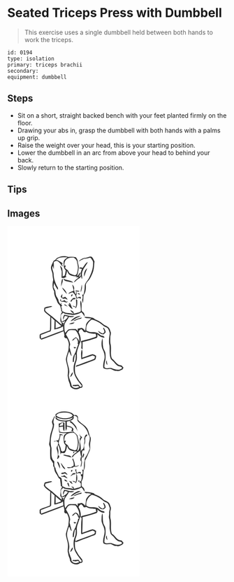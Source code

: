 # Seated Triceps Press with Dumbbell
> This exercise uses a single dumbbell held between both hands to work the triceps.

``` 
id: 0194 
type: isolation 
primary: triceps brachii 
secondary:  
equipment: dumbbell 
``` 

## Steps

 - Sit on a short, straight backed bench with your feet planted firmly on the floor.
 - Drawing your abs in, grasp the dumbbell with both hands with a palms up grip.
 - Raise the weight over your head, this is your starting position.
 - Lower the dumbbell in an arc from above your head to behind your back.
 - Slowly return to the starting position.

## Tips


## Images

<svg width="227pt" height="400" viewBox="0 0 227 300" xmlns="http://www.w3.org/2000/svg">
  <g fill="#FFF">
    <path d="M0 0h227v300H0V0m90.17 52.15c-2.95 1.06-6.22 2.27-7.72 5.27-1.26.68-2.88 1.12-3.48 2.58-1.4 2.98-3.01 5.92-3.86 9.13-.98 4.47 2.37 8.35 2.47 12.74.02 3.42.89 6.74 1.27 10.1-1.79 6.51-1.96 13.74 1.79 19.62-1.03 6.42 3.25 11.8 5.07 17.64.71 2.67 2.92 4.34 4.71 6.25 1.1 2.54 1.45 5.35 2.41 7.96-.14.38-.43 1.14-.57 1.53l1.84 1.32c-.94 2.23-2.59 4.32-2.56 6.84.02 3.99-1.5 8.2.97 11.79 2.33-.87 4.63-1.79 6.86-2.89-1.22 2.41-2.37 4.86-3.65 7.24.32-1.27.67-2.56 1.05-3.8-1.22-.4-2.49-.37-3.73-.08.09.78.25 2.35.33 3.13-5.5-4.87-11.21-9.51-16.68-14.41-3.85-3.1-8.2-5.67-11.48-9.4-.15-1.27-.22-2.54-.22-3.81 4.04-1.47 8.41-1.92 12.35-3.69-1.14-.36-2.29-.95-3.51-.59-3.48.68-7.12 1.1-10.26 2.86-.11 2.33-1.19 5.1.63 7.04 2.88 3.03 6.37 5.43 9.66 8.01-.6 7.88-.11 15.8-.61 23.68-4.62 1.99-9.45 3.4-14.16 5.14-1.19.53-2.61.97-3.35 2.11-.33 2-.38 4.08-.03 6.08.85.95 1.92 1.69 2.92 2.49 12.66-4.85 25.46-9.32 38.02-14.43.94 3.19 1.81 6.51.97 9.84 1.07 1.67 2.67 2.56 4.7 2.39 1.94 3.78 3.89 7.95 3.25 12.31-.4 3.89-.14 7.95-1.81 11.6-1.19 4.03-2.82 8.05-3.15 12.27.57 6.14 3.25 11.92 3.6 18.11.21 3.29-.35 6.56-.52 9.83.45 2.67 1.08 5.3 1.36 8 1.24 3.23 2.73 6.38 3.02 9.88 3.33 5.63 11.87 7.14 16.9 3 1.67-.26 3.87-.25 4.23-2.34.55-4.42-3.92-7.19-6.11-10.48-2.27-3.87-5.04-7.6-6.33-11.94-1.31-6.97-.88-14.35 1.76-20.97 1.83-4.87.56-10.1.96-15.13.87-5.31 3.06-10.27 4.8-15.33 3.44-6.03 1.36-13.38-1.72-19.1.3-1.09.59-2.19.89-3.28 1.2-.76 2.41-1.53 3.62-2.29 1.67 1.43 3.11 3.1 4.16 5.04.74.13 2.22.41 2.96.54.26-.27.8-.82 1.07-1.09 4.81 3.25 10.68 3.72 16.31 3.29.45 1.5.94 2.98 1.31 4.51-2.44 2.1-5.83 2.45-8.76 3.56-5.83 2.05-11.95 3.02-17.84 4.85 1.97 3.88.83 8.17.69 12.28.75.61 1.49 1.22 2.24 1.84-.02-4.18.05-8.36.02-12.54 7.92-1.77 15.66-4.2 23.35-6.77 2.69-.91 2.39-4.29 2.03-6.51 3.42 2.96 7.52 6.23 12.35 5.54-.71-3.72-5.66-2.24-7.78-4.79-3.59-3.93-9.07-4.91-14.17-4.58-3.43.4-6.51-1.21-9.41-2.79-.05-3.05-.06-6.12 1.03-9.01 2.11-3.74 4.47-7.44 8.39-9.5 7.53 1.42 14.19 5.53 20 10.37 2.63 2.43 7.25 2.49 8.63 6.19 1.07 2.73 2.78 5.52 2.11 8.57-.91 6.32-1.95 12.85-.22 19.13.68 7.69-.69 15.71 2.26 23.07 1.83 2.13 4.24 3.7 5.91 5.99 2.13 2.78 4.61 5.73 8.19 6.55 1.77.57 4.03.54 5.11 2.33.28 2.24-2.71 2.38-4.08 3.4-4.71.85-9.52-.79-13.86-2.56-3.99-1.23-9.67 2.29-12.36-1.9-.08-4.16.72-8.28 1.79-12.28.44-3.57.34-7.2.09-10.78-.14-4.07-3.74-6.99-3.95-11.06-1.21-5.09-.14-10.36-1.26-15.44-1.94 6.37-2.52 13.66.53 19.79 2.48 5.18 4.29 11.19 2.6 16.9-1.41 4.77-2.38 9.75-1.57 14.74 3.02 2.04 6.66 1.98 10.12 1.47 4.43-.97 7.51 4.02 11.93 3.03 3.88 1.67 7.48-.67 10.93-2.26.53-1 1.08-2 1.63-2.99a95.91 95.91 0 0 0-3.5-4.02c-7.69.4-10.78-7.76-16.27-11.51-3.42-7.42-.61-15.9-2.16-23.7-1.14-4.56-.66-9.28-.64-13.92.1-2.62 1.65-5.22.65-7.81-1.06-2.97-1.7-6.43-4.41-8.41-2.52-2.38-6.2-2.87-8.71-5.26-4.04-3.84-9.17-6.22-14.22-8.44-1.12-.97-2.19-2.13-3.72-2.41-4.69-1.22-9.57-1.75-14.42-1.44 3.19 3.28 8.18 1.48 12.12 2.84-3.66 2.6-7.39 5.68-9 10.01-.32 3.68-.79 7.35-1.63 10.96-1.48-2.21-3.42-4.02-5.85-5.13-2.3.59-4.64 1.01-6.99 1.39.09 1.35.18 2.71.25 4.06-1.11-1.12-2.21-2.25-3.29-3.39-4.13.11-8.38-.6-12.4.59-2.4 1.44-3.86 3.94-5.66 6.01-1.91-3.88-1.69-8.31-1.78-12.51.49-5.93 5.8-9.7 7.86-14.96 3.17.98 6.43.57 9.39-.9-3.6-.77-7.37-.2-10.89-1.4-2.13-.5-4.25-1.53-6.49-1.22-1.65 2.6-2.48 5.68-1.75 8.73.87-2.3 1.47-4.72 2.67-6.89 1.92-.26 3.67.81 5.45 1.35-1.67 3.5-4.74 6.04-8.35 7.35-.76.52-1.53 1.05-2.29 1.59-.73-4.22-2.54-8.51-1.03-12.77 1.36-.73 2.5-1.74 3.13-3.18 3.82 3.13 8.87 2.39 13.39 3.46 6.39 1.68 12.81-1.1 18.45-3.9 1.98 2.18 3.52 4.69 5.24 7.08.23-3.38-.8-6.61-3.98-8.19-.27-.51-.8-1.51-1.06-2.02-.92-5.77 1.22-12.06-1.6-17.41-2.12 6.18 1.17 12.79.05 19.02-3.34 2.4-7.6 2.51-11.37 3.85a38.87 38.87 0 0 1-1.27-3.14c-1.73-1.16-3.41-2.58-5.58-2.75 1.31 1.7 2.79 3.25 4.32 4.77l.5-1.11c.24.62.71 1.85.95 2.47-3.5-.82-7.04-1.56-10.66-1.58-3.24.12-5.92-1.93-8.72-3.22-.35-2.63-1.03-5.18-1.74-7.72.45-.33 1.34-.97 1.79-1.3-.43-.47-1.31-1.42-1.74-1.89.14-.92.42-2.75.57-3.67-.46.7-1.38 2.12-1.84 2.82-1.73-1.72-3.07-3.83-3.36-6.31-.5-3.87-4.01-6.44-4.72-10.24-.36-2.04-.54-4.11-.83-6.16-1.19-2.15-2.18-4.4-3.2-6.63.44-2.33.74-4.69.96-7.05 1.78 4.21 3.95 8.32 6.87 11.87 0-.83-.02-2.47-.02-3.3-.82-1.36-1.56-2.76-2.29-4.17-2.76-6.1-5.14-12.57-5.15-19.36 0-4.85-4.35-9.57-1.35-14.21.45 1.96.87 3.92 1.4 5.86.41-3.83.21-7.68.16-11.52.05-2.28 3.07-2.12 4.52-3.09 5.36 1.1 7.02 6.87 11.02 9.79-.47-1.6-1.11-3.13-1.76-4.65l2.11-.44c-3.87-2.32-7.41-5.38-11.91-6.41 5.15-5.22 13.04-4.52 19.74-4.25-2.7 2.27-6.69 4.06-6.85 8.11-.05 4.89-.32 10.58 3.69 14.13-.43 3.02-.85 6.06-1.79 8.98-1.19.54-2.38 1.09-3.56 1.64.14-4.96.2-9.93-1.08-14.76-1.08-1.43-2.23-2.8-3.47-4.1.77 3.44 2.04 6.73 2.96 10.13.01 3.67-.16 7.34-.31 11.01 1.43.07 2.87.16 4.31.28 1.44-.73 2.91-1.38 4.4-2.01-.39-.23-1.15-.69-1.54-.92 1.01-3.08 1.81-6.23 2.31-9.44.97 2.08 1.75 4.34 3.37 6.02 4.11 3.28 9.52 3.57 14.55 3.26-1.21.42-2.41.86-3.61 1.3 1.9.41 3.81.64 5.75.69-3.01 2.44-6.5 4.64-8.19 8.3 2.5-.58 3.57-3.1 5.63-4.36 2.03-1.74 5.29-2.4 5.94-5.36.21-.02.63-.05.84-.06.03 1.57.81 2.95 1.47 4.33.86-3.42-.86-6.86-.05-10.3 1.31-7.25 7.13-12.34 9.95-18.94-4.14 2.07-6.03 6.63-8.85 10.06-2.09-.44-4.7-1.73-6.01.76 1.56.33 3.14.64 4.7.95-.95 3.74-2.96 7.52-1.88 11.46-1.16.87-2.39 1.65-3.36 2.74 1.15-2.59 2.23-5.22 2.98-7.95-2.62 1.23-3.46 4.2-5.1 6.35-.78-1.76.22-3.47.5-5.19.69-3.34 1.34-6.7 1.62-10.1-.09-3.43-1.68-6.6-1.86-10.03.06-2.75-1.66-4.94-3.1-7.1-4.27-.95-8.69-.67-13.03-.49-4.68-1.76-9.91-1.69-14.67-.25m44.84 1.63c-4.92.24-9.51 2.82-12.83 6.37 1.84-.81 3.58-1.79 5.31-2.8 1.47-.67 2.93-1.37 4.39-2.07 3.45.22 6.8-.55 10.08-1.56 1.58-.17 2.01 1.66 2.85 2.6 1.35 1.97 3.01 4.05 2.45 6.61.37 8.75-2.83 17.12-6.61 24.85-2.14 4.6-6.35 8.1-7.62 13.11-.13 5.37-.66 10.79-2.11 15.99l-2.46.12c1.24 2.79 1.25 5.79.13 8.63.24 1.98.44 3.96.78 5.93 1.78-4.35.92-9.25 1.68-13.82 3.66-4.72 4.2-11.05 3.84-16.81-.22-3.4 2.54-5.94 4.66-8.24 3.35-4 5.34-8.92 7.27-13.71 2.4-6.06 2.04-12.63 2.96-18.96-1.53-2.7-2.35-6.13-5.03-7.98-3.38-.99-6.47 1.32-9.74 1.74m-3.09 32.38c1.52-4.88 3.38-9.62 5.34-14.33-4.74 2.98-5.98 9.11-5.34 14.33m-39.84 17.31c.93-2.21 1.63-4.51 2.33-6.8 1.06-2.36.83-5 .61-7.5-3.08 4.03-1.74 9.61-2.94 14.3m4.29-13.8c.55 2.71 3.2 4.12 5.69 4.49 3.82.72 7.58 1.78 11.46 2.15-4.67-4.48-11.75-3.55-17.15-6.64m15.16 10.05c.78 3.33 1.88 6.59 2.17 10.02 2.54-3.2.82-7.79-2.17-10.02m16.35-.17c-.64 4.46-1.68 8.87-2.01 13.37 2.36-3.85 2.79-8.95 2.01-13.37m-33.89 5.02c1.86 4.31 5.1 7.95 8.36 11.25-1.15-4.59-4.55-8.62-8.36-11.25m20.71 4.25c-1.99 3.72-7.93 2.62-9.73 6.89 2.42-.89 4.64-2.35 7.23-2.78 3.28 2.73 6.39 6.56 6.13 11.09 1.65-.58 3.3-1.13 4.97-1.67.95.65 1.9 1.3 2.85 1.97-.02-.88-.08-2.62-.11-3.49-1.2 0-2.4.01-3.6.07-.63.48-1.9 1.45-2.54 1.93-.57-1.36-1.06-2.74-1.61-4.11 1.13-2.47.82-5.2.19-7.75 1.95 1.01 3.96 1.43 5.66-.11-2.34-.68-4.74-.99-7.15-1.21 1.7 2.03 1.05 4.73.33 7a22.103 22.103 0 0 1-2.62-7.83m6.52 5.51c-.08.33-.22.98-.29 1.31 1.22.45 2.43.91 3.66 1.36-.15-.49-.44-1.48-.59-1.98-.93-.23-1.86-.46-2.78-.69m-29.39 6.65c1.87 2.1 4.38 4.16 7.26 2.45 1.4.91 2.83 1.8 4.56 1.95-1.03-1.96-2.79-3.32-4.28-4.89-1.6.82-3.29 1.48-5.05 1.85-.42-2.17-.03-4.33.45-6.44-1.22 1.51-2.98 2.96-2.94 5.08m19.66-4.72c-1.29.41-2.85 3.1-1.29 3.88 1.08-.49 2.8-3.25 1.29-3.88m1.47 6.65c-1.77 1.41-3 3.38-4.59 4.97.41.49.82.99 1.23 1.49 1-1.35 1.96-2.72 2.88-4.13 1.76-.39 4.47.15 4.84-2.26-1.44-.18-2.94-.45-4.36-.07m-22.51 3.97c1.85 2.09 4.54 2.59 7.2 2.29 1.92.99 5.18 2.16 6.03-.81-.65.16-1.96.5-2.61.66-1.05-.91-2.1-1.84-3.14-2.76-.66.42-1.97 1.27-2.63 1.69-.79-.05-2.38-.14-3.17-.19-.1-1.01-.29-3.03-.39-4.04-.43 1.05-.86 2.1-1.29 3.16m27.5-2.1c.06 4.4.88 8.88-.36 13.19-1.89-.78-3.78-1.58-5.76-2.13 1.24 1.6 2.94 2.51 4.99 2.42.12.59.36 1.75.48 2.33 3.26-4.14 2.97-9.66 2.71-14.62-.51-.3-1.55-.89-2.06-1.19m-12.28 6.28c.36.83 1.08 2.48 1.44 3.3l-2.95-.88c2.02 3.26 4.27 6.94 8.27 7.94-.63-.94-1.26-1.87-1.91-2.78-.42-2.35-1.59-4.45-2.63-6.58-.56-.25-1.67-.75-2.22-1m-7.86 3.71c1.91.9 3.84 1.77 5.84 2.47-1.48-1.58-3.33-2.71-5.06-3.97-.2.38-.59 1.12-.78 1.5m10.76 27.59c3.07-.25 5.28-2.51 7.82-3.98 3.05-2.02 6.6-3.06 9.83-4.77-6.91-.66-13.2 3.9-17.65 8.75m4.53-.08c2.92-.5 5.56-1.89 8.31-2.91 2.32-.91 5.52-.35 6.55-3.16-5.26 1.12-10.6 2.62-14.86 6.07m-7.42 5.18c3.54-.01 7.59.03 9.95-3.09-3.52.24-6.87 1.41-9.95 3.09m58.83 6.89c.97 2.12 2.21 4.25 2.34 6.64-.76 1.03-1.66 1.91-2.7 2.64-3.19-.65-5.55-3.14-8.26-4.77 1.52 3.91 5.54 6.29 9.69 5.93 1.13-1.08 2.26-2.17 3.38-3.26-.24-2.95-1.68-5.53-3.28-7.93-.29.19-.88.56-1.17.75m-37.32 53.26c5.97-2.05 11.93-4.12 17.94-6.03 2.06-.94 3.94.71 5.58 1.72-.29.87-.87 2.63-1.16 3.51-5 2.03-10.04 3.97-15.16 5.71-5.24 1.78-10.22 4.31-15.59 5.7-.37.64-1.1 1.93-1.47 2.57 10.75-3.36 21.17-7.78 31.79-11.55 3.46-.76 2.88-4.82 3.51-7.46-2.13-.96-4.15-2.83-6.57-2.73-5.89 1.71-11.56 4.09-17.39 6-.51-4.71 1.66-9.9-.7-14.18-1.98 5.3-1.32 11.23-.78 16.74m44.78 9.9c-.51-2.75-.95-5.51-1.36-8.27-1.59 2.75-1.3 6.29 1.36 8.27z"/>
    <path d="M101.48 56.58c3.56-3.13 8.5-3.12 12.95-3.02 2.23 1.76 4.71 3.7 5.2 6.7.73 4.54 2.3 9.13 1.3 13.77-.73 3.64-.51 8.44-4.71 9.87-2.95-1.02-5.98-1.86-8.76-3.29-1.78-1.35-2.32-3.64-3.55-5.4-1.59-1.33-3.32-2.48-4.84-3.89.38-1.43 1.45-2.81 1.15-4.36-.59.14-1.75.42-2.33.56-.04-3.86.32-8.33 3.59-10.94zM108.19 136.29c.58.54.58.54 0 0zM75.37 155.78c1.97 1.77 4.04 3.45 5.82 5.42-.09 5.13-.68 10.26-.45 15.41 5.15-1.1 10.61-2.26 14.93-5.43.17 2.32.31 4.63.54 6.94-12.89 4.36-25.42 9.71-38.32 14.02-.26-2.01-.38-4.04-.48-6.06 5.6-2.18 11.11-4.63 16.89-6.34.52-1.53 1.07-3.09.99-4.74.09-6.4.04-12.81.08-19.22z"/>
    <path d="M83.02 162.26c3.12 3.04 6.49 5.81 9.83 8.6-3.21 1.44-6.55 2.57-9.88 3.72-.03-4.11.05-8.22.05-12.32zM100.67 185.07c1.94-2.81 3.44-7.11 7.43-7.31 2.98-.46 6.02-.05 8.98.43 4.8 5.23 7.48 12.39 6.48 19.53-.6-3.4-2.93-5.77-5.62-7.69-2.8 1.32-5.2 3.36-7.12 5.78 2.26-.04 3.9-1.47 4.93-3.36.91-.39 1.83-.77 2.76-1.14 1.81 2.73 3.81 5.98 2.24 9.33.27.34.8 1.03 1.07 1.38-1.11 3.52-2.77 6.85-3.7 10.43-1.11 4.5-4.33 8.16-5.26 12.73-.42 2.45-.34 4.95-.38 7.42.42-.12 1.27-.37 1.69-.5.49-4.23.77-8.52 2.18-12.57l1.12.03c.04 4 .41 8.15-1.21 11.92-4.14 9.46-3.07 21.02 2.77 29.53 2.44 4.62 6.2 8.3 9.24 12.52-1 .54-1.93 1.26-3.06 1.5-1.12-1.25-2-2.71-3.23-3.86-3.12.39-6.25.71-9.39.45-.06.53-.19 1.6-.25 2.13.73-.15 1.46-.3 2.2-.44 2.98 1.79 6.92-1.97 8.94 1.78-4.22 3.31-13.02 2.13-13.44-4.11-.95-5.13-3.81-9.73-4.54-14.9.23-2.37.96-4.68.9-7.07.04-7.23-3.73-13.82-3.91-21.02.15-4.78 1.8-9.34 3.59-13.72 1.69 2.53 2.11 5.88 4.49 7.92-1.04-5.11-2.6-10.11-3.68-15.21.36-1.64.71-3.27 1.07-4.9-.97-6.22-4-11.75-7.29-17.01m13.25 21.5c.46 1.06.66 2.49 2.12 2.58.88-.53 1.69-1.14 2.45-1.82-1.51-.33-3.04-.57-4.57-.76m-5.93 51.73c2.87-1.88 4.57-5.17 4.77-8.56-2.73 2.02-4.02 5.36-4.77 8.56z"/>
  </g>
  <g fill="#333">
    <path d="M90.17 52.15c4.76-1.44 9.99-1.51 14.67.25 4.34-.18 8.76-.46 13.03.49 1.44 2.16 3.16 4.35 3.1 7.1.18 3.43 1.77 6.6 1.86 10.03-.28 3.4-.93 6.76-1.62 10.1-.28 1.72-1.28 3.43-.5 5.19 1.64-2.15 2.48-5.12 5.1-6.35-.75 2.73-1.83 5.36-2.98 7.95.97-1.09 2.2-1.87 3.36-2.74-1.08-3.94.93-7.72 1.88-11.46-1.56-.31-3.14-.62-4.7-.95 1.31-2.49 3.92-1.2 6.01-.76 2.82-3.43 4.71-7.99 8.85-10.06-2.82 6.6-8.64 11.69-9.95 18.94-.81 3.44.91 6.88.05 10.3-.66-1.38-1.44-2.76-1.47-4.33-.21.01-.63.04-.84.06-.65 2.96-3.91 3.62-5.94 5.36-2.06 1.26-3.13 3.78-5.63 4.36 1.69-3.66 5.18-5.86 8.19-8.3-1.94-.05-3.85-.28-5.75-.69 1.2-.44 2.4-.88 3.61-1.3-5.03.31-10.44.02-14.55-3.26-1.62-1.68-2.4-3.94-3.37-6.02-.5 3.21-1.3 6.36-2.31 9.44.39.23 1.15.69 1.54.92-1.49.63-2.96 1.28-4.4 2.01-1.44-.12-2.88-.21-4.31-.28.15-3.67.32-7.34.31-11.01-.92-3.4-2.19-6.69-2.96-10.13 1.24 1.3 2.39 2.67 3.47 4.1 1.28 4.83 1.22 9.8 1.08 14.76 1.18-.55 2.37-1.1 3.56-1.64.94-2.92 1.36-5.96 1.79-8.98-4.01-3.55-3.74-9.24-3.69-14.13.16-4.05 4.15-5.84 6.85-8.11-6.7-.27-14.59-.97-19.74 4.25 4.5 1.03 8.04 4.09 11.91 6.41l-2.11.44c.65 1.52 1.29 3.05 1.76 4.65-4-2.92-5.66-8.69-11.02-9.79-1.45.97-4.47.81-4.52 3.09.05 3.84.25 7.69-.16 11.52-.53-1.94-.95-3.9-1.4-5.86-3 4.64 1.35 9.36 1.35 14.21.01 6.79 2.39 13.26 5.15 19.36.73 1.41 1.47 2.81 2.29 4.17 0 .83.02 2.47.02 3.3-2.92-3.55-5.09-7.66-6.87-11.87-.22 2.36-.52 4.72-.96 7.05 1.02 2.23 2.01 4.48 3.2 6.63.29 2.05.47 4.12.83 6.16.71 3.8 4.22 6.37 4.72 10.24.29 2.48 1.63 4.59 3.36 6.31.46-.7 1.38-2.12 1.84-2.82-.15.92-.43 2.75-.57 3.67.43.47 1.31 1.42 1.74 1.89-.45.33-1.34.97-1.79 1.3.71 2.54 1.39 5.09 1.74 7.72 2.8 1.29 5.48 3.34 8.72 3.22 3.62.02 7.16.76 10.66 1.58-.24-.62-.71-1.85-.95-2.47l-.5 1.11c-1.53-1.52-3.01-3.07-4.32-4.77 2.17.17 3.85 1.59 5.58 2.75.38 1.06.8 2.12 1.27 3.14 3.77-1.34 8.03-1.45 11.37-3.85 1.12-6.23-2.17-12.84-.05-19.02 2.82 5.35.68 11.64 1.6 17.41.26.51.79 1.51 1.06 2.02 3.18 1.58 4.21 4.81 3.98 8.19-1.72-2.39-3.26-4.9-5.24-7.08-5.64 2.8-12.06 5.58-18.45 3.9-4.52-1.07-9.57-.33-13.39-3.46-.63 1.44-1.77 2.45-3.13 3.18-1.51 4.26.3 8.55 1.03 12.77.76-.54 1.53-1.07 2.29-1.59 3.61-1.31 6.68-3.85 8.35-7.35-1.78-.54-3.53-1.61-5.45-1.35-1.2 2.17-1.8 4.59-2.67 6.89-.73-3.05.1-6.13 1.75-8.73 2.24-.31 4.36.72 6.49 1.22 3.52 1.2 7.29.63 10.89 1.4-2.96 1.47-6.22 1.88-9.39.9-2.06 5.26-7.37 9.03-7.86 14.96.09 4.2-.13 8.63 1.78 12.51 1.8-2.07 3.26-4.57 5.66-6.01 4.02-1.19 8.27-.48 12.4-.59 1.08 1.14 2.18 2.27 3.29 3.39-.07-1.35-.16-2.71-.25-4.06 2.35-.38 4.69-.8 6.99-1.39 2.43 1.11 4.37 2.92 5.85 5.13.84-3.61 1.31-7.28 1.63-10.96 1.61-4.33 5.34-7.41 9-10.01-3.94-1.36-8.93.44-12.12-2.84 4.85-.31 9.73.22 14.42 1.44 1.53.28 2.6 1.44 3.72 2.41 5.05 2.22 10.18 4.6 14.22 8.44 2.51 2.39 6.19 2.88 8.71 5.26 2.71 1.98 3.35 5.44 4.41 8.41 1 2.59-.55 5.19-.65 7.81-.02 4.64-.5 9.36.64 13.92 1.55 7.8-1.26 16.28 2.16 23.7 5.49 3.75 8.58 11.91 16.27 11.51a95.91 95.91 0 0 1 3.5 4.02c-.55.99-1.1 1.99-1.63 2.99-3.45 1.59-7.05 3.93-10.93 2.26-4.42.99-7.5-4-11.93-3.03-3.46.51-7.1.57-10.12-1.47-.81-4.99.16-9.97 1.57-14.74 1.69-5.71-.12-11.72-2.6-16.9-3.05-6.13-2.47-13.42-.53-19.79 1.12 5.08.05 10.35 1.26 15.44.21 4.07 3.81 6.99 3.95 11.06.25 3.58.35 7.21-.09 10.78-1.07 4-1.87 8.12-1.79 12.28 2.69 4.19 8.37.67 12.36 1.9 4.34 1.77 9.15 3.41 13.86 2.56 1.37-1.02 4.36-1.16 4.08-3.4-1.08-1.79-3.34-1.76-5.11-2.33-3.58-.82-6.06-3.77-8.19-6.55-1.67-2.29-4.08-3.86-5.91-5.99-2.95-7.36-1.58-15.38-2.26-23.07-1.73-6.28-.69-12.81.22-19.13.67-3.05-1.04-5.84-2.11-8.57-1.38-3.7-6-3.76-8.63-6.19-5.81-4.84-12.47-8.95-20-10.37-3.92 2.06-6.28 5.76-8.39 9.5-1.09 2.89-1.08 5.96-1.03 9.01 2.9 1.58 5.98 3.19 9.41 2.79 5.1-.33 10.58.65 14.17 4.58 2.12 2.55 7.07 1.07 7.78 4.79-4.83.69-8.93-2.58-12.35-5.54.36 2.22.66 5.6-2.03 6.51-7.69 2.57-15.43 5-23.35 6.77.03 4.18-.04 8.36-.02 12.54-.75-.62-1.49-1.23-2.24-1.84.14-4.11 1.28-8.4-.69-12.28 5.89-1.83 12.01-2.8 17.84-4.85 2.93-1.11 6.32-1.46 8.76-3.56-.37-1.53-.86-3.01-1.31-4.51-5.63.43-11.5-.04-16.31-3.29-.27.27-.81.82-1.07 1.09-.74-.13-2.22-.41-2.96-.54-1.05-1.94-2.49-3.61-4.16-5.04-1.21.76-2.42 1.53-3.62 2.29-.3 1.09-.59 2.19-.89 3.28 3.08 5.72 5.16 13.07 1.72 19.1-1.74 5.06-3.93 10.02-4.8 15.33-.4 5.03.87 10.26-.96 15.13-2.64 6.62-3.07 14-1.76 20.97 1.29 4.34 4.06 8.07 6.33 11.94 2.19 3.29 6.66 6.06 6.11 10.48-.36 2.09-2.56 2.08-4.23 2.34-5.03 4.14-13.57 2.63-16.9-3-.29-3.5-1.78-6.65-3.02-9.88-.28-2.7-.91-5.33-1.36-8 .17-3.27.73-6.54.52-9.83-.35-6.19-3.03-11.97-3.6-18.11.33-4.22 1.96-8.24 3.15-12.27 1.67-3.65 1.41-7.71 1.81-11.6.64-4.36-1.31-8.53-3.25-12.31-2.03.17-3.63-.72-4.7-2.39.84-3.33-.03-6.65-.97-9.84-12.56 5.11-25.36 9.58-38.02 14.43-1-.8-2.07-1.54-2.92-2.49-.35-2-.3-4.08.03-6.08.74-1.14 2.16-1.58 3.35-2.11 4.71-1.74 9.54-3.15 14.16-5.14.5-7.88.01-15.8.61-23.68-3.29-2.58-6.78-4.98-9.66-8.01-1.82-1.94-.74-4.71-.63-7.04 3.14-1.76 6.78-2.18 10.26-2.86 1.22-.36 2.37.23 3.51.59-3.94 1.77-8.31 2.22-12.35 3.69 0 1.27.07 2.54.22 3.81 3.28 3.73 7.63 6.3 11.48 9.4 5.47 4.9 11.18 9.54 16.68 14.41-.08-.78-.24-2.35-.33-3.13 1.24-.29 2.51-.32 3.73.08a78.72 78.72 0 0 0-1.05 3.8c1.28-2.38 2.43-4.83 3.65-7.24-2.23 1.1-4.53 2.02-6.86 2.89-2.47-3.59-.95-7.8-.97-11.79-.03-2.52 1.62-4.61 2.56-6.84l-1.84-1.32c.14-.39.43-1.15.57-1.53-.96-2.61-1.31-5.42-2.41-7.96-1.79-1.91-4-3.58-4.71-6.25-1.82-5.84-6.1-11.22-5.07-17.64-3.75-5.88-3.58-13.11-1.79-19.62-.38-3.36-1.25-6.68-1.27-10.1-.1-4.39-3.45-8.27-2.47-12.74.85-3.21 2.46-6.15 3.86-9.13.6-1.46 2.22-1.9 3.48-2.58 1.5-3 4.77-4.21 7.72-5.27m11.31 4.43c-3.27 2.61-3.63 7.08-3.59 10.94.58-.14 1.74-.42 2.33-.56.3 1.55-.77 2.93-1.15 4.36 1.52 1.41 3.25 2.56 4.84 3.89 1.23 1.76 1.77 4.05 3.55 5.4 2.78 1.43 5.81 2.27 8.76 3.29 4.2-1.43 3.98-6.23 4.71-9.87 1-4.64-.57-9.23-1.3-13.77-.49-3-2.97-4.94-5.2-6.7-4.45-.1-9.39-.11-12.95 3.02m-26.11 99.2c-.04 6.41.01 12.82-.08 19.22.08 1.65-.47 3.21-.99 4.74-5.78 1.71-11.29 4.16-16.89 6.34.1 2.02.22 4.05.48 6.06 12.9-4.31 25.43-9.66 38.32-14.02-.23-2.31-.37-4.62-.54-6.94-4.32 3.17-9.78 4.33-14.93 5.43-.23-5.15.36-10.28.45-15.41-1.78-1.97-3.85-3.65-5.82-5.42m7.65 6.48c0 4.1-.08 8.21-.05 12.32 3.33-1.15 6.67-2.28 9.88-3.72-3.34-2.79-6.71-5.56-9.83-8.6m17.65 22.81c3.29 5.26 6.32 10.79 7.29 17.01-.36 1.63-.71 3.26-1.07 4.9 1.08 5.1 2.64 10.1 3.68 15.21-2.38-2.04-2.8-5.39-4.49-7.92-1.79 4.38-3.44 8.94-3.59 13.72.18 7.2 3.95 13.79 3.91 21.02.06 2.39-.67 4.7-.9 7.07.73 5.17 3.59 9.77 4.54 14.9.42 6.24 9.22 7.42 13.44 4.11-2.02-3.75-5.96.01-8.94-1.78-.74.14-1.47.29-2.2.44.06-.53.19-1.6.25-2.13 3.14.26 6.27-.06 9.39-.45 1.23 1.15 2.11 2.61 3.23 3.86 1.13-.24 2.06-.96 3.06-1.5-3.04-4.22-6.8-7.9-9.24-12.52-5.84-8.51-6.91-20.07-2.77-29.53 1.62-3.77 1.25-7.92 1.21-11.92l-1.12-.03c-1.41 4.05-1.69 8.34-2.18 12.57-.42.13-1.27.38-1.69.5.04-2.47-.04-4.97.38-7.42.93-4.57 4.15-8.23 5.26-12.73.93-3.58 2.59-6.91 3.7-10.43-.27-.35-.8-1.04-1.07-1.38 1.57-3.35-.43-6.6-2.24-9.33-.93.37-1.85.75-2.76 1.14-1.03 1.89-2.67 3.32-4.93 3.36 1.92-2.42 4.32-4.46 7.12-5.78 2.69 1.92 5.02 4.29 5.62 7.69 1-7.14-1.68-14.3-6.48-19.53-2.96-.48-6-.89-8.98-.43-3.99.2-5.49 4.5-7.43 7.31z"/>
    <path d="M135.01 53.78c3.27-.42 6.36-2.73 9.74-1.74 2.68 1.85 3.5 5.28 5.03 7.98-.92 6.33-.56 12.9-2.96 18.96-1.93 4.79-3.92 9.71-7.27 13.71-2.12 2.3-4.88 4.84-4.66 8.24.36 5.76-.18 12.09-3.84 16.81-.76 4.57.1 9.47-1.68 13.82-.34-1.97-.54-3.95-.78-5.93 1.12-2.84 1.11-5.84-.13-8.63l2.46-.12c1.45-5.2 1.98-10.62 2.11-15.99 1.27-5.01 5.48-8.51 7.62-13.11 3.78-7.73 6.98-16.1 6.61-24.85.56-2.56-1.1-4.64-2.45-6.61-.84-.94-1.27-2.77-2.85-2.6-3.28 1.01-6.63 1.78-10.08 1.56-1.46.7-2.92 1.4-4.39 2.07-1.73 1.01-3.47 1.99-5.31 2.8 3.32-3.55 7.91-6.13 12.83-6.37z"/>
    <path d="M131.92 86.16c-.64-5.22.6-11.35 5.34-14.33-1.96 4.71-3.82 9.45-5.34 14.33zM92.08 103.47c1.2-4.69-.14-10.27 2.94-14.3.22 2.5.45 5.14-.61 7.5-.7 2.29-1.4 4.59-2.33 6.8zM96.37 89.67c5.4 3.09 12.48 2.16 17.15 6.64-3.88-.37-7.64-1.43-11.46-2.15-2.49-.37-5.14-1.78-5.69-4.49zM111.53 99.72c2.99 2.23 4.71 6.82 2.17 10.02-.29-3.43-1.39-6.69-2.17-10.02zM127.88 99.55c.78 4.42.35 9.52-2.01 13.37.33-4.5 1.37-8.91 2.01-13.37zM93.99 104.57c3.81 2.63 7.21 6.66 8.36 11.25-3.26-3.3-6.5-6.94-8.36-11.25z"/>
    <path d="M114.7 108.82c.38 2.75 1.26 5.42 2.62 7.83.72-2.27 1.37-4.97-.33-7 2.41.22 4.81.53 7.15 1.21-1.7 1.54-3.71 1.12-5.66.11.63 2.55.94 5.28-.19 7.75.55 1.37 1.04 2.75 1.61 4.11.64-.48 1.91-1.45 2.54-1.93 1.2-.06 2.4-.07 3.6-.07.03.87.09 2.61.11 3.49-.95-.67-1.9-1.32-2.85-1.97-1.67.54-3.32 1.09-4.97 1.67.26-4.53-2.85-8.36-6.13-11.09-2.59.43-4.81 1.89-7.23 2.78 1.8-4.27 7.74-3.17 9.73-6.89z"/>
    <path d="M121.22 114.33c.92.23 1.85.46 2.78.69.15.5.44 1.49.59 1.98-1.23-.45-2.44-.91-3.66-1.36.07-.33.21-.98.29-1.31zM91.83 120.98c-.04-2.12 1.72-3.57 2.94-5.08-.48 2.11-.87 4.27-.45 6.44 1.76-.37 3.45-1.03 5.05-1.85 1.49 1.57 3.25 2.93 4.28 4.89-1.73-.15-3.16-1.04-4.56-1.95-2.88 1.71-5.39-.35-7.26-2.45zM111.49 116.26c1.51.63-.21 3.39-1.29 3.88-1.56-.78 0-3.47 1.29-3.88zM112.96 122.91c1.42-.38 2.92-.11 4.36.07-.37 2.41-3.08 1.87-4.84 2.26-.92 1.41-1.88 2.78-2.88 4.13-.41-.5-.82-1-1.23-1.49 1.59-1.59 2.82-3.56 4.59-4.97zM90.45 126.88c.43-1.06.86-2.11 1.29-3.16.1 1.01.29 3.03.39 4.04.79.05 2.38.14 3.17.19.66-.42 1.97-1.27 2.63-1.69 1.04.92 2.09 1.85 3.14 2.76.65-.16 1.96-.5 2.61-.66-.85 2.97-4.11 1.8-6.03.81-2.66.3-5.35-.2-7.2-2.29zM117.95 124.78c.51.3 1.55.89 2.06 1.19.26 4.96.55 10.48-2.71 14.62-.12-.58-.36-1.74-.48-2.33-2.05.09-3.75-.82-4.99-2.42 1.98.55 3.87 1.35 5.76 2.13 1.24-4.31.42-8.79.36-13.19zM105.67 131.06c.55.25 1.66.75 2.22 1 1.04 2.13 2.21 4.23 2.63 6.58.65.91 1.28 1.84 1.91 2.78-4-1-6.25-4.68-8.27-7.94l2.95.88c-.36-.82-1.08-2.47-1.44-3.3m2.52 5.23c.58.54.58.54 0 0zM97.81 134.77c.19-.38.58-1.12.78-1.5 1.73 1.26 3.58 2.39 5.06 3.97-2-.7-3.93-1.57-5.84-2.47zM108.57 162.36c4.45-4.85 10.74-9.41 17.65-8.75-3.23 1.71-6.78 2.75-9.83 4.77-2.54 1.47-4.75 3.73-7.82 3.98zM113.1 162.28c4.26-3.45 9.6-4.95 14.86-6.07-1.03 2.81-4.23 2.25-6.55 3.16-2.75 1.02-5.39 2.41-8.31 2.91zM105.68 167.46c3.08-1.68 6.43-2.85 9.95-3.09-2.36 3.12-6.41 3.08-9.95 3.09zM164.51 174.35c.29-.19.88-.56 1.17-.75 1.6 2.4 3.04 4.98 3.28 7.93-1.12 1.09-2.25 2.18-3.38 3.26-4.15.36-8.17-2.02-9.69-5.93 2.71 1.63 5.07 4.12 8.26 4.77 1.04-.73 1.94-1.61 2.7-2.64-.13-2.39-1.37-4.52-2.34-6.64zM113.92 206.57c1.53.19 3.06.43 4.57.76-.76.68-1.57 1.29-2.45 1.82-1.46-.09-1.66-1.52-2.12-2.58zM127.19 227.61c-.54-5.51-1.2-11.44.78-16.74 2.36 4.28.19 9.47.7 14.18 5.83-1.91 11.5-4.29 17.39-6 2.42-.1 4.44 1.77 6.57 2.73-.63 2.64-.05 6.7-3.51 7.46-10.62 3.77-21.04 8.19-31.79 11.55.37-.64 1.1-1.93 1.47-2.57 5.37-1.39 10.35-3.92 15.59-5.7 5.12-1.74 10.16-3.68 15.16-5.71.29-.88.87-2.64 1.16-3.51-1.64-1.01-3.52-2.66-5.58-1.72-6.01 1.91-11.97 3.98-17.94 6.03zM171.97 237.51c-2.66-1.98-2.95-5.52-1.36-8.27.41 2.76.85 5.52 1.36 8.27zM107.99 258.3c.75-3.2 2.04-6.54 4.77-8.56-.2 3.39-1.9 6.68-4.77 8.56z"/>
  </g>
</svg>

<svg width="227pt" height="400" viewBox="0 0 227 300" xmlns="http://www.w3.org/2000/svg">
  <g fill="#FFF">
    <path d="M0 0h227v300H0V0m82.78 22.02c.02 1.41.14 2.81.36 4.2-.45 1.6-.44 3.54 1.18 4.49 4.51 3.01 10.24 3.54 15.54 3.58-.22 5.47-.13 10.94.48 16.38.56-1.03.96-2.11 1.23-3.26.91.05 2.72.13 3.63.18-.76-.09-2.28-.26-3.04-.35l.09-4.41c2.78.64 5.55 1.34 8.23 2.31.54 2.03.9 4.43-1.05 5.87.67.11 2.02.34 2.69.45l.8 1.12c-.98-.16-2.94-.49-3.92-.65-6.28.85-12.75 1.59-18.95-.23-.49-2.54-1-5.08-1.26-7.66 2.27-.72 4.63-1.03 6.99-1.13-.05 2.82-.5 6.05 2.05 7.97.76-4.26.22-8.61.36-12.9.54-1.99-1.67-2.22-2.97-2.6-2.22 1.21-4.64 1.95-7.04 2.68.39 5.06.19 10.14 1.01 15.16 4.26 1.02 8.66.97 13.02.89-1.89 1.46-4.48 2.5-5.1 5.04-1.16 3.57-.24 7.39.1 11.02.18 2.07 1.97 3.43 3.09 5.03-.38 3.04-.67 6.13-1.84 8.99-1.22.6-2.43 1.2-3.64 1.81-.87-.68-1.74-1.37-2.61-2.05.22-4.78-3.15-8.58-4.02-13.08.65-4.55 2.79-8.8 3.19-13.43l3.96.76c-.56-2.53-3.8-1.98-5.72-2.73.73 3.94-.32 7.92-2.41 11.3-.63-.11-1.9-.31-2.54-.41l.03 1.53c-1.63.13-3.71-.77-4.94.76 2.42-.03 6.04-1.59 7.2 1.52 1.93 4.03-3.62 7.24-2.18 11.25 1.64 5.04 3.13 10.6.95 15.73-.79 2.37 3.02 1.12 1.51-.97l1.23.6c.5-1.71 1.83-4.41-1.18-4.56.1-3.45 1.02-7.05-.12-10.42-.89-2.23-.54-4.65-.4-6.98.39.22 1.17.65 1.56.87 1.52 4.68 2.82 9.42 2.93 14.37.19 1.94.96-1.7.81-1.68 1.92-.15 3.85-.1 5.74.25 3.66-3.11 3.89-8.16 4.77-12.53.9 2.09 1.77 4.31 3.35 5.99 4.03 3.22 9.35 3.37 14.26 3.71-3.22 3.14-8.32 4.92-9.22 9.81.45-.16 1.34-.47 1.79-.63 2.36-4.96 8.37-6.77 12.01-10.71.55 3.33.95 6.7 1.99 9.93-.6 2.81-2.81 6.72.54 8.67-.32 3.22-1.21 6.36-1.43 9.59 2.28-2.21 1.93-6.17 2.44-9.21-1.84-2.54-.17-5.5-.22-8.3.41-3.71-.61-7.68 1.18-11.14 1.07-.07 2.14-.15 3.22-.23-.16-3.74-1.25-7.67.45-11.22 1.73-3.45.02-7.39 1.29-10.98.88-1.69 5.31-3.41 1.7-4.92-2.69 1.49-3.13 4.77-3.87 7.44 1.29 4.03-.2 8.06-.45 12.1-.18 2.58-.92 5.64-3.56 6.74-.76.82-1.43 1.7-2.01 2.66.4-4.86-.07-9.68-.99-14.45-.96-3.82 1.98-6.78 3.49-9.95-2.66-1.01-3.9-3.67-5.43-5.85 1.2 2.45 2.6 4.86 2.75 7.66-.32-.09-.94-.28-1.26-.37.03 4.85-.96 9.7-.61 14.59.39 3.01-1.48 5.51-2.89 7.97l-.97-1c1.54-4.52 2.16-9.29 2.75-14.01-.34-3.95-1.83-7.71-2.4-11.63-2.03-3.06-5.31-4.96-7.88-7.51.39-1.5 1.75-3.3.3-4.66-2.26-3.66-6.92-4-10.72-4.75.01-2.3-.02-4.6-.13-6.9 1.5-.34 3.02-.63 4.47-1.14 3.67-.45 9.05-2.95 7.21-7.56.33-3.06 3.76-.75 5.22.12 2.83 2.27-.01 6.23 2.67 8.41 2.74 3.34 6.89 5.02 9.86 8.12 3.77 3.99 6.92 8.87 7.72 14.4 4.3 4.15 1.61 9.96 1.13 14.97-.59 3.12.96 6.1 1.11 9.2-1.98 4.69-3.53 9.64-6.64 13.75-1.45 1.88-2.26 4.16-1.93 6.56-2.22 5-.28 10.91-2.05 16.16-.61-.2-1.85-.62-2.46-.83 1.03 2.66 1.51 5.45.54 8.21-.65-.12-1.95-.34-2.6-.46-.1-1.19-.19-2.38-.28-3.56-1.24-.12-2.49-.14-3.72.06-.59.44-1.76 1.32-2.34 1.76-.59-1.36-1.22-2.71-1.78-4.08.33-.68.6-1.37.82-2.09-.75.02-2.24.05-2.99.07 1.36 2.27 2.52 4.74 2.18 7.46 2.66-1.09 5.83-2.54 7.97.33.09 1.29.28 2.59.54 3.86l1.26-.01c-.58 3.44.25 8.94-4.58 9.32l.6-2.64c-.95.44-1.9.85-2.86 1.25 1.47 1.11 2.98 2.17 4.54 3.16 1.26 1.89.45 4.36.7 6.49-3.56 2.03-7.68 2.44-11.51 3.75-.64-1.05-1.01-2.24-1.4-3.39l-3.72-.24c.78.91 1.72 1.55 2.82 1.93.31.46.91 1.37 1.21 1.83-4.22-.92-8.5-1.54-12.83-1.58-2.33-.73-4.43-2.04-6.6-3.13-.32-4.33-.6-8.67-1.18-12.96-1.09-1.74-3.01-2.64-4.74-3.6-1.44-5.01-5.33-9.07-5.7-14.45-3.09-3-1.8-7.62-2.08-11.45-6.75-5.5-4.27-15.14-4.74-22.71-2.97-10.3-.73-21.27 2.47-31.26 1.41-3.22 1.85-6.73 1.93-10.22-2.3-2.99-.33-6.75-.1-10.09l.76.26c.3-1.32.59-2.65.87-3.97-2.21 2.42-3.33 5.55-4.69 8.48-1.19 2.75.58 5.27 1.07 7.89-.64 4.44-2.02 8.73-3.48 12.96-1.89 5.86-1.32 12.13-2.78 18.07-.77 2.87 1.81 5.27 1.72 8.08-.32 5.92-.18 11.86.15 17.78 1.38 3.01 3.78 5.44 4.99 8.54-.14 2.27-.55 4.83 1.56 6.37.04 3.99 1.19 8.05 3.65 11.24 2.45 2.92 3.07 7.18 6.66 9.12.27 3.98 1.16 7.89 1.28 11.88.53.33 1.6.97 2.14 1.29-.82 1.77-1.68 3.53-2.6 5.25.16 3.23-.28 6.44-.53 9.65-.03 1.36 1.81 2.04 1.27 3.48 2.56-.25 4.89-1.38 7.11-2.61-1.3 2.28-2.25 4.73-3.42 7.08.07-1.21-.21-2.57.96-3.46-1.25-.71-2.69-.66-3.98-.05l.87 2.62c-2.12-.72-3.55-2.56-5.23-3.93-4.1-3.51-8.29-6.91-12.25-10.58-3.93-2.77-7.77-5.66-11.26-8.98.01-1.24.02-2.49.02-3.73 3.85-1.69 8.18-1.84 12-3.59-.38-.24-1.16-.73-1.55-.97-3.43.26-6.79 1.29-10.16 1.99-2.21 1.01-1.98 3.75-2.64 5.7 2.45 4.62 7.25 7.17 11.15 10.41-.69 7.89.01 15.84-.72 23.73-5.26 2.31-10.92 3.6-16.11 6.02-2.24.99-1.36 3.85-1.52 5.76-.35 2.12 1.95 2.92 3.3 3.99 12.58-4.93 25.39-9.27 37.88-14.44.65 2.75 1.65 5.51 1.16 8.39-.67 2.41 2.03 4.48 4.3 3.69 1.14 2.01 2.19 4.08 2.8 6.33 1.65 4.57-.04 9.41 0 14.12-1.6 4.89-3.34 9.78-4.33 14.84.04 6.55 3.34 12.61 3.56 19.14.53 4.79-1.61 9.64.46 14.24-.32 3.51 1.69 6.42 2.75 9.59-.35 8.5 11.98 12.15 17.59 6.78 1.58 0 3.47-.04 4.18-1.77.92-3.36-1.93-5.86-3.78-8.26-3.04-2.88-4.57-6.84-6.8-10.29-2.96-4.76-2.35-10.59-2.51-15.93.72.09 2.15.28 2.86.37 7.87-3.76 16.31-6.08 24.34-9.46 2.95-1.3 6.58-1.59 8.71-4.27.13-1.78.35-3.53.61-5.29-2.09-1.05-4.14-2.95-6.6-2.77-5.85 1.74-11.51 4.06-17.3 6 .37-8.92.69-17.84.54-26.77 7.93-1.72 15.65-4.27 23.37-6.74 2.57-1.01 2.89-4.38 1.84-6.62 3.48 2.85 7.48 6.27 12.32 5.62.83-2.9-2.25-2.23-3.73-2.96-3.76-.46-5.58-4.47-9.11-5.42-3.17-1.06-6.54-1.16-9.85-1.03-3.11.25-5.86-1.37-8.43-2.89-.93-7.28 3.09-14.79 9.43-18.35 7.49 1.41 14.17 5.48 19.92 10.35 2.19 1.94 5.28 2.39 7.5 4.26 1.59 2.24 2.37 4.96 3.32 7.51.64 2.98-1.13 5.77-.88 8.73.48 3.14-1.12 6.25-.16 9.38 1.64 5.87.81 11.97 1.01 17.96.4 2.91 1.07 5.77 1.7 8.64 1.46 2.34 4.17 3.6 5.76 5.86 2.47 3.29 5.44 6.9 9.81 7.44 1.67.18 4.81 1.18 3.7 3.42-5.23 4.11-12.19 1.7-17.66-.58-4-1.23-9.69 2.34-12.36-1.91.1-4.13.59-8.28 1.83-12.24.46-3.57.25-7.21.06-10.8-.08-4.09-3.82-6.94-3.94-11.03-1.22-5-.15-10.2-1.21-15.21-1.78 3.09-1.33 6.89-1.64 10.32-.59 6.33 4.06 11.44 4.92 17.5 1.88 7.91-3.77 15.33-1.77 23.29 3.21 2.55 7.31 1.89 11.08 1.49 4-.47 6.84 4.43 10.92 2.97 1.58.32 3.24 1.26 4.86.56 3.02-1.17 6.55-2.19 7.76-5.55a37.22 37.22 0 0 0-3.61-4.22c-7.8.62-10.48-8.06-16.33-11.29-3.25-8.33-.23-17.43-2.41-25.93-.75-3.59-.1-7.25-.31-10.88-.31-3.02 2.05-5.91.7-8.87-1.1-2.9-1.67-6.35-4.34-8.29-2.3-2.37-5.82-2.72-8.26-4.84-4.2-4.06-9.5-6.84-14.95-8.83-.34-.46-1-1.37-1.34-1.83-5.29-1.7-10.86-2.27-16.39-2.43 2.27 4.43 8.39.88 11.76 3.82-4.11 1.76-7.12 5.41-8.93 9.39-.18 3.64-.67 7.25-1.46 10.81-1.55-2.16-3.55-3.93-6-5-2.26.68-4.59 1.03-6.93 1.17.09 1.41.16 2.81.23 4.23-1.08-1.11-2.15-2.21-3.24-3.31-3.2-.04-6.41-.2-9.62-.03-4.03-.04-6.53 3.84-8.39 6.88-1.94-3.99-1.71-8.51-1.77-12.82.27-5.98 6.03-9.58 7.64-14.96 3.14 1.04 6.4.69 9.36-.73-3.17-1.24-6.69-.19-9.9-1.3-2.41-.49-4.84-1.94-7.33-1.4-1.55 2.51-2.75 5.6-1.51 8.5.75-2.22 1.15-4.61 2.48-6.59 1.77-.71 3.62.91 5.35 1.28-1.65 3.77-5.17 6.06-8.79 7.66l-.6.33c-.31.15-.93.47-1.24.62-.72-4.18-2.45-8.45-.91-12.65 1.51-.5 2.7-1.4 2.82-3.15 3.86 3.26 9.02 2.5 13.62 3.59 6.33 1.72 12.77-1.04 18.36-3.84 2.43 1.79 3.23 4.83 5.37 6.85.23-3.3-.81-6.55-4.02-7.97-.25-.53-.76-1.59-1.02-2.12-.01-2.42-.16-4.83-.29-7.24 4.01-5.52 2.64-12.65 3.76-18.98 3.48-4.93 1.17-11.38 2.52-16.83 2.85-5.08 4.93-10.52 7.37-15.8 1.96-3.84.95-8.2 1.21-12.31.11-3.7 1.73-7.37.9-11.08-3.06-4.58-2.77-10.62-5.85-15.26-3.84-6.65-11.86-9.05-16.04-15.43-.06-2.38.82-5.44-1.61-7-1.35-1.51-3.42-.77-5.14-.64-1.18-1.83-2.72-3.45-4.82-4.2-8.73-3.21-19.35-3.43-26.91 2.7m26.08 14.22c5.99 3.57 9.01 9.97 12.56 15.64-1.76-2.72-1.97-6.05-3.31-8.94-1.78-2.81-4.26-5.08-6.54-7.47-.95-.95-2.37-2.4-3.84-1.52-1.45.5.41 2.25 1.13 2.29m4.49 50.04l-.2 2.61c1.13-.04 1.9-1.96 2.33-2.88-.54.07-1.6.2-2.13.27m17.37 2.58c-.52 1.79-1.12 3.57-1.89 5.27.18.72.53 2.16.7 2.88.89-2.37 4.15-6.36 1.19-8.15m-34.89 2.97c4.64 1.91 9.63 2.81 14.51 3.92-1.98-4.19-6.97-3.24-10.69-4.3-1.3-.64-2.65-.38-3.82.38m15.81 7.14c1.9 3.44 2.84 7.24 2.14 11.18-1.52.78-3.02 1.58-4.45 2.51-2.22.16-4.43-.18-6.65-.19 1.04 2.79 4.28 1.6 6.42 1.24 1.59-.62 4.26.28 4.68-2.03 3.36.32 7.12.29 9.49-2.53-2.32.44-4.64 2.41-7.01 1.21-.11-4.58-1.62-8.98-3.54-13.09-.27.43-.81 1.28-1.08 1.7m-26.22 4.57c1.59 3.87 3.19 7.74 4.9 11.56.53-3.72-.69-7.29-2.35-10.57-.22-1.23-1.6-1.18-2.55-.99m6.36 2.09c1.63 3.93 3.45 9.04 7.7 10.68-.4-2.75-2.83-4.34-4.23-6.53-1.03-1.49-1.68-3.38-3.47-4.15m17.84 14.49c1.51.73 2.5-1.83 1.86-2.92-1.29-.21-2.67 1.79-1.86 2.92m-17.33 3.5c.46.2 1.36.61 1.81.81 1.68-.26 3.39-.45 4.94-1.2 1.29 1.05 2.59 2.17 4.41 1.93-1.26-1.71-2.86-3.12-4.55-4.39-1.84 2.1-5.35.17-6.61 2.85m20.14-.46c-1.44 1.65-2.68 3.47-4.37 4.89 1.81-.59 3.55-1.38 4.74-2.93 1.95.05 4.01.05 4.58-2.22-1.64.02-3.42-.55-4.95.26m5.62 1.81c.28 1.08.8 2.2.43 3.34-.62 3.05.16 6.2-.68 9.23-2.01.05-3.77-1.41-5.81-1.55 1.16 1.66 2.79 2.45 4.82 1.98.09.61.25 1.83.33 2.44 3.76-4.09 3.55-10.51 2.01-15.53l-1.1.09m-22.61 2.93c-1.04-.08-2.07-.1-3.11-.11.16.32.46.95.62 1.26 1.63.08 3.27.11 4.91.15 1.78 1.08 3.67 2.01 5.77 2.3-1.83-1.89-3.82-3.62-5.87-5.26-.7.66-1.47 1.21-2.32 1.66m2.48 5.52c.32 2.97 2.93 3.76 5.49 3.61-.89-1.36-2.36-2.1-3.68-2.95-.45-.16-1.36-.5-1.81-.66m7.91 2.58c1.89 2.02 3.43 5.1 6.58 5.14-.69-1.24-3.48-2.63-1.36-3.94-1.87.51-3.54-.58-5.22-1.2m-2.82 3.22c.45 2.62 1.17 5.69 3.74 7.02-.38-2.19-1.02-4.32-1.66-6.45-.52-.14-1.56-.43-2.08-.57m17.84 14.74c-4.54 1.85-8.95 4.4-12.17 8.16 2.85.3 4.8-2.03 7.07-3.33 3.17-2.28 6.99-3.27 10.39-5.11-1.76.01-3.62-.45-5.29.28m-7.69 8.28c4.86-.71 8.89-4.17 13.95-3.98.09-.55.26-1.65.35-2.21-4.93 1.61-10.24 2.66-14.3 6.19m-7.3 5.24c3.32-.15 7.65.25 9.55-3.15-3.32.46-6.76 1.18-9.55 3.15m58.6 6.68c1.14 2.18 1.91 4.53 2.57 6.9-1.32.78-2.25 3.06-4.09 2.31-2.54-1.07-4.51-3.06-6.86-4.44 1.02 3.33 4.47 5.9 7.97 5.79 2.18.34 3.36-1.89 4.87-3.03 0-3.04-1.56-5.63-3.23-8.03-.31.13-.93.37-1.23.5m7.74 63.14c-.89-2.53-1.32-5.18-1.26-7.86-2.41 1.99-1.67 6.61 1.26 7.86z"/>
    <path d="M83.85 23.83c2.99-4.68 9.12-4.89 14.1-4.98 5.1-.05 11.27.4 14.35 5.12-2.51 3.65-7.19 4.3-11.26 4.72-6.02.26-12.62-.5-17.19-4.86z"/>
    <path d="M83.46 26.62c8.95 4.49 20.25 5.24 29.27.56-2.59 4.89-8.77 5.34-13.67 5.58-5.6-.24-12.4-.78-15.6-6.14zM89.86 42.03c.1-3.47 3.36-4.81 5.95-6.25-.01 1.75-.03 3.5-.05 5.26l-5.9.99zM101.5 56.61c3.49-3.14 8.43-3.09 12.84-3.03 1.62 1.34 3.55 2.52 4.53 4.46 2.69 7.9 3.3 16.83-.17 24.6-.9.37-1.81.75-2.71 1.11-2.86-.96-5.83-1.7-8.5-3.14-1.94-1.29-2.26-3.75-3.56-5.51-1.71-1.22-3.5-2.35-4.86-3.97.18-1.33 2.19-3.12.81-4.27-.48.2-1.46.61-1.95.81-.12-3.91.25-8.43 3.57-11.06zM75.37 155.84c1.98 1.71 4.01 3.38 5.79 5.31-.14 5.08-.61 10.16-.45 15.26 2.51.3 4.79-.94 7.12-1.64 2.63-.93 5.72-1.26 7.52-3.66.69 2.29.67 4.7.85 7.07-12.86 4.22-25.33 9.55-38.13 13.94-.57-1.98-.59-4.04-.58-6.09 5.5-2.06 10.87-4.45 16.47-6.22.33-.42.98-1.27 1.31-1.7.06-7.42.11-14.85.1-22.27z"/>
    <path d="M83.03 162.3c3.08 2.91 6.23 5.76 9.66 8.25-2.79 2.2-6.52 2.55-9.69 4.04-.01-4.1-.01-8.19.03-12.29zM122.45 181.39c.28-2.74 2.3-4.22 4.53-5.4 1.81 1.33 3.24 3.03 4.12 5.1 1.5.32 3.07.46 4.43-.43 4.94 3.42 10.96 3.11 16.66 3.45-.11.33-.32.98-.42 1.3a7.82 7.82 0 0 1 1.1 3.32c-7.38 2.85-14.99 5.19-22.76 6.75-1.66.33-3.32.89-4.22 2.47.75-5.73-.48-11.6-3.44-16.56zM100.72 185.12c1.87-2.84 3.39-7.12 7.34-7.34 2.99-.42 6.02-.05 8.98.4 4.8 5.2 7.41 12.31 6.63 19.42-1.06-3.27-3.52-8.47-7.76-6.78-1.66 1.61-3.75 2.86-4.88 4.93 2.66.15 4.04-2.17 5.52-3.95l1.24.24c3.48 1.58 3.01 5.87 5.61 8.25-.48.28-1.45.82-1.93 1.1.01 1.97-.62 3.84-1.48 5.6-1.82 3.68-2.07 7.97-4.41 11.43-2.74 4.26-3.42 9.33-3.09 14.3.85-.29 1.81-.72 1.84-1.77.53-3.81.63-7.71 2.02-11.34l1.08-.03c.13 4.19.39 8.56-1.39 12.48-3.19 7.11-2.78 15.24-.44 22.53 2.89 7.17 8.12 12.93 12.59 19.12-.96.63-1.99 1.06-3.08 1.31-1.07-1.3-1.88-2.83-3.15-3.94-3.09.52-6.22.86-9.35.48-.08.54-.23 1.64-.31 2.19l2.33-.51c2.8 2.32 7.12-2.41 8.58 2.03-3.58 2.28-8.61 2.23-11.75-.79-1.85-1.48-1.12-4.14-1.94-6.11-1.55-4.03-3.23-8.08-4.03-12.33.39-2.68 1.17-5.34.92-8.08-.27-6.85-3.75-13.11-3.89-19.98.12-4.67 1.75-9.11 3.44-13.42 2.44 1.83 1.64 6.41 4.71 7.22-1.38-4.65-2.39-9.4-3.7-14.05.27-1.91.62-3.81.97-5.7-.89-6.2-3.97-11.67-7.22-16.91m13.44 21.43c-.51 2.98 3.46 3.25 4.03.56-1.34-.21-2.68-.39-4.03-.56m-5.92 51.6c2.65-1.81 4.47-4.94 4.45-8.19-2.68 1.73-4.2 5.09-4.45 8.19z"/>
    <path d="M124.83 198.42c2.61-1.15 2.99 1.96 2.63 3.66-1.09 7.25-.38 14.61-.78 21.92-.05 1.11-.21 3.99 1.66 3.22 6.12-2.11 12.27-4.15 18.43-6.18 1.37.7 2.71 1.48 3.92 2.45-.3.83-.89 2.48-1.18 3.31-10.13 4.05-20.43 7.65-30.61 11.56l-1.16 1.5c-2.09-2.76.03-5.93.81-8.79 1.7-4.52.76-9.39.85-14.09.59-6.5 4.03-12.24 5.43-18.56z"/>
  </g>
  <g fill="#333">
    <path d="M82.78 22.02c7.56-6.13 18.18-5.91 26.91-2.7 2.1.75 3.64 2.37 4.82 4.2 1.72-.13 3.79-.87 5.14.64 2.43 1.56 1.55 4.62 1.61 7 4.18 6.38 12.2 8.78 16.04 15.43 3.08 4.64 2.79 10.68 5.85 15.26.83 3.71-.79 7.38-.9 11.08-.26 4.11.75 8.47-1.21 12.31-2.44 5.28-4.52 10.72-7.37 15.8-1.35 5.45.96 11.9-2.52 16.83-1.12 6.33.25 13.46-3.76 18.98.13 2.41.28 4.82.29 7.24.26.53.77 1.59 1.02 2.12 3.21 1.42 4.25 4.67 4.02 7.97-2.14-2.02-2.94-5.06-5.37-6.85-5.59 2.8-12.03 5.56-18.36 3.84-4.6-1.09-9.76-.33-13.62-3.59-.12 1.75-1.31 2.65-2.82 3.15-1.54 4.2.19 8.47.91 12.65.31-.15.93-.47 1.24-.62l.6-.33c3.62-1.6 7.14-3.89 8.79-7.66-1.73-.37-3.58-1.99-5.35-1.28-1.33 1.98-1.73 4.37-2.48 6.59-1.24-2.9-.04-5.99 1.51-8.5 2.49-.54 4.92.91 7.33 1.4 3.21 1.11 6.73.06 9.9 1.3-2.96 1.42-6.22 1.77-9.36.73-1.61 5.38-7.37 8.98-7.64 14.96.06 4.31-.17 8.83 1.77 12.82 1.86-3.04 4.36-6.92 8.39-6.88 3.21-.17 6.42-.01 9.62.03 1.09 1.1 2.16 2.2 3.24 3.31-.07-1.42-.14-2.82-.23-4.23 2.34-.14 4.67-.49 6.93-1.17 2.45 1.07 4.45 2.84 6 5 .79-3.56 1.28-7.17 1.46-10.81 1.81-3.98 4.82-7.63 8.93-9.39-3.37-2.94-9.49.61-11.76-3.82 5.53.16 11.1.73 16.39 2.43.34.46 1 1.37 1.34 1.83 5.45 1.99 10.75 4.77 14.95 8.83 2.44 2.12 5.96 2.47 8.26 4.84 2.67 1.94 3.24 5.39 4.34 8.29 1.35 2.96-1.01 5.85-.7 8.87.21 3.63-.44 7.29.31 10.88 2.18 8.5-.84 17.6 2.41 25.93 5.85 3.23 8.53 11.91 16.33 11.29a37.22 37.22 0 0 1 3.61 4.22c-1.21 3.36-4.74 4.38-7.76 5.55-1.62.7-3.28-.24-4.86-.56-4.08 1.46-6.92-3.44-10.92-2.97-3.77.4-7.87 1.06-11.08-1.49-2-7.96 3.65-15.38 1.77-23.29-.86-6.06-5.51-11.17-4.92-17.5.31-3.43-.14-7.23 1.64-10.32 1.06 5.01-.01 10.21 1.21 15.21.12 4.09 3.86 6.94 3.94 11.03.19 3.59.4 7.23-.06 10.8-1.24 3.96-1.73 8.11-1.83 12.24 2.67 4.25 8.36.68 12.36 1.91 5.47 2.28 12.43 4.69 17.66.58 1.11-2.24-2.03-3.24-3.7-3.42-4.37-.54-7.34-4.15-9.81-7.44-1.59-2.26-4.3-3.52-5.76-5.86-.63-2.87-1.3-5.73-1.7-8.64-.2-5.99.63-12.09-1.01-17.96-.96-3.13.64-6.24.16-9.38-.25-2.96 1.52-5.75.88-8.73-.95-2.55-1.73-5.27-3.32-7.51-2.22-1.87-5.31-2.32-7.5-4.26-5.75-4.87-12.43-8.94-19.92-10.35-6.34 3.56-10.36 11.07-9.43 18.35 2.57 1.52 5.32 3.14 8.43 2.89 3.31-.13 6.68-.03 9.85 1.03 3.53.95 5.35 4.96 9.11 5.42 1.48.73 4.56.06 3.73 2.96-4.84.65-8.84-2.77-12.32-5.62 1.05 2.24.73 5.61-1.84 6.62-7.72 2.47-15.44 5.02-23.37 6.74.15 8.93-.17 17.85-.54 26.77 5.79-1.94 11.45-4.26 17.3-6 2.46-.18 4.51 1.72 6.6 2.77-.26 1.76-.48 3.51-.61 5.29-2.13 2.68-5.76 2.97-8.71 4.27-8.03 3.38-16.47 5.7-24.34 9.46-.71-.09-2.14-.28-2.86-.37.16 5.34-.45 11.17 2.51 15.93 2.23 3.45 3.76 7.41 6.8 10.29 1.85 2.4 4.7 4.9 3.78 8.26-.71 1.73-2.6 1.77-4.18 1.77-5.61 5.37-17.94 1.72-17.59-6.78-1.06-3.17-3.07-6.08-2.75-9.59-2.07-4.6.07-9.45-.46-14.24-.22-6.53-3.52-12.59-3.56-19.14.99-5.06 2.73-9.95 4.33-14.84-.04-4.71 1.65-9.55 0-14.12-.61-2.25-1.66-4.32-2.8-6.33-2.27.79-4.97-1.28-4.3-3.69.49-2.88-.51-5.64-1.16-8.39-12.49 5.17-25.3 9.51-37.88 14.44-1.35-1.07-3.65-1.87-3.3-3.99.16-1.91-.72-4.77 1.52-5.76 5.19-2.42 10.85-3.71 16.11-6.02.73-7.89.03-15.84.72-23.73-3.9-3.24-8.7-5.79-11.15-10.41.66-1.95.43-4.69 2.64-5.7 3.37-.7 6.73-1.73 10.16-1.99.39.24 1.17.73 1.55.97-3.82 1.75-8.15 1.9-12 3.59 0 1.24-.01 2.49-.02 3.73 3.49 3.32 7.33 6.21 11.26 8.98 3.96 3.67 8.15 7.07 12.25 10.58 1.68 1.37 3.11 3.21 5.23 3.93l-.87-2.62c1.29-.61 2.73-.66 3.98.05-1.17.89-.89 2.25-.96 3.46 1.17-2.35 2.12-4.8 3.42-7.08-2.22 1.23-4.55 2.36-7.11 2.61.54-1.44-1.3-2.12-1.27-3.48.25-3.21.69-6.42.53-9.65.92-1.72 1.78-3.48 2.6-5.25-.54-.32-1.61-.96-2.14-1.29-.12-3.99-1.01-7.9-1.28-11.88-3.59-1.94-4.21-6.2-6.66-9.12-2.46-3.19-3.61-7.25-3.65-11.24-2.11-1.54-1.7-4.1-1.56-6.37-1.21-3.1-3.61-5.53-4.99-8.54-.33-5.92-.47-11.86-.15-17.78.09-2.81-2.49-5.21-1.72-8.08 1.46-5.94.89-12.21 2.78-18.07 1.46-4.23 2.84-8.52 3.48-12.96-.49-2.62-2.26-5.14-1.07-7.89 1.36-2.93 2.48-6.06 4.69-8.48-.28 1.32-.57 2.65-.87 3.97l-.76-.26c-.23 3.34-2.2 7.1.1 10.09-.08 3.49-.52 7-1.93 10.22-3.2 9.99-5.44 20.96-2.47 31.26.47 7.57-2.01 17.21 4.74 22.71.28 3.83-1.01 8.45 2.08 11.45.37 5.38 4.26 9.44 5.7 14.45 1.73.96 3.65 1.86 4.74 3.6.58 4.29.86 8.63 1.18 12.96 2.17 1.09 4.27 2.4 6.6 3.13 4.33.04 8.61.66 12.83 1.58-.3-.46-.9-1.37-1.21-1.83a6.413 6.413 0 0 1-2.82-1.93l3.72.24c.39 1.15.76 2.34 1.4 3.39 3.83-1.31 7.95-1.72 11.51-3.75-.25-2.13.56-4.6-.7-6.49-1.56-.99-3.07-2.05-4.54-3.16.96-.4 1.91-.81 2.86-1.25l-.6 2.64c4.83-.38 4-5.88 4.58-9.32l-1.26.01c-.26-1.27-.45-2.57-.54-3.86-2.14-2.87-5.31-1.42-7.97-.33.34-2.72-.82-5.19-2.18-7.46.75-.02 2.24-.05 2.99-.07-.22.72-.49 1.41-.82 2.09.56 1.37 1.19 2.72 1.78 4.08.58-.44 1.75-1.32 2.34-1.76 1.23-.2 2.48-.18 3.72-.06.09 1.18.18 2.37.28 3.56.65.12 1.95.34 2.6.46.97-2.76.49-5.55-.54-8.21.61.21 1.85.63 2.46.83 1.77-5.25-.17-11.16 2.05-16.16-.33-2.4.48-4.68 1.93-6.56 3.11-4.11 4.66-9.06 6.64-13.75-.15-3.1-1.7-6.08-1.11-9.2.48-5.01 3.17-10.82-1.13-14.97-.8-5.53-3.95-10.41-7.72-14.4-2.97-3.1-7.12-4.78-9.86-8.12-2.68-2.18.16-6.14-2.67-8.41-1.46-.87-4.89-3.18-5.22-.12 1.84 4.61-3.54 7.11-7.21 7.56-1.45.51-2.97.8-4.47 1.14.11 2.3.14 4.6.13 6.9 3.8.75 8.46 1.09 10.72 4.75 1.45 1.36.09 3.16-.3 4.66 2.57 2.55 5.85 4.45 7.88 7.51.57 3.92 2.06 7.68 2.4 11.63-.59 4.72-1.21 9.49-2.75 14.01l.97 1c1.41-2.46 3.28-4.96 2.89-7.97-.35-4.89.64-9.74.61-14.59.32.09.94.28 1.26.37-.15-2.8-1.55-5.21-2.75-7.66 1.53 2.18 2.77 4.84 5.43 5.85-1.51 3.17-4.45 6.13-3.49 9.95.92 4.77 1.39 9.59.99 14.45.58-.96 1.25-1.84 2.01-2.66 2.64-1.1 3.38-4.16 3.56-6.74.25-4.04 1.74-8.07.45-12.1.74-2.67 1.18-5.95 3.87-7.44 3.61 1.51-.82 3.23-1.7 4.92-1.27 3.59.44 7.53-1.29 10.98-1.7 3.55-.61 7.48-.45 11.22-1.08.08-2.15.16-3.22.23-1.79 3.46-.77 7.43-1.18 11.14.05 2.8-1.62 5.76.22 8.3-.51 3.04-.16 7-2.44 9.21.22-3.23 1.11-6.37 1.43-9.59-3.35-1.95-1.14-5.86-.54-8.67-1.04-3.23-1.44-6.6-1.99-9.93-3.64 3.94-9.65 5.75-12.01 10.71-.45.16-1.34.47-1.79.63.9-4.89 6-6.67 9.22-9.81-4.91-.34-10.23-.49-14.26-3.71-1.58-1.68-2.45-3.9-3.35-5.99-.88 4.37-1.11 9.42-4.77 12.53-1.89-.35-3.82-.4-5.74-.25.15-.02-.62 3.62-.81 1.68-.11-4.95-1.41-9.69-2.93-14.37-.39-.22-1.17-.65-1.56-.87-.14 2.33-.49 4.75.4 6.98 1.14 3.37.22 6.97.12 10.42 3.01.15 1.68 2.85 1.18 4.56l-1.23-.6c1.51 2.09-2.3 3.34-1.51.97 2.18-5.13.69-10.69-.95-15.73-1.44-4.01 4.11-7.22 2.18-11.25-1.16-3.11-4.78-1.55-7.2-1.52 1.23-1.53 3.31-.63 4.94-.76l-.03-1.53c.64.1 1.91.3 2.54.41 2.09-3.38 3.14-7.36 2.41-11.3 1.92.75 5.16.2 5.72 2.73l-3.96-.76c-.4 4.63-2.54 8.88-3.19 13.43.87 4.5 4.24 8.3 4.02 13.08.87.68 1.74 1.37 2.61 2.05 1.21-.61 2.42-1.21 3.64-1.81 1.17-2.86 1.46-5.95 1.84-8.99-1.12-1.6-2.91-2.96-3.09-5.03-.34-3.63-1.26-7.45-.1-11.02.62-2.54 3.21-3.58 5.1-5.04-4.36.08-8.76.13-13.02-.89-.82-5.02-.62-10.1-1.01-15.16 2.4-.73 4.82-1.47 7.04-2.68 1.3.38 3.51.61 2.97 2.6-.14 4.29.4 8.64-.36 12.9-2.55-1.92-2.1-5.15-2.05-7.97-2.36.1-4.72.41-6.99 1.13.26 2.58.77 5.12 1.26 7.66 6.2 1.82 12.67 1.08 18.95.23.98.16 2.94.49 3.92.65l-.8-1.12c-.67-.11-2.02-.34-2.69-.45 1.95-1.44 1.59-3.84 1.05-5.87-2.68-.97-5.45-1.67-8.23-2.31l-.09 4.41c.76.09 2.28.26 3.04.35-.91-.05-2.72-.13-3.63-.18a12.96 12.96 0 0 1-1.23 3.26c-.61-5.44-.7-10.91-.48-16.38-5.3-.04-11.03-.57-15.54-3.58-1.62-.95-1.63-2.89-1.18-4.49a29.51 29.51 0 0 1-.36-4.2m1.07 1.81c4.57 4.36 11.17 5.12 17.19 4.86 4.07-.42 8.75-1.07 11.26-4.72-3.08-4.72-9.25-5.17-14.35-5.12-4.98.09-11.11.3-14.1 4.98m-.39 2.79c3.2 5.36 10 5.9 15.6 6.14 4.9-.24 11.08-.69 13.67-5.58-9.02 4.68-20.32 3.93-29.27-.56m6.4 15.41l5.9-.99c.02-1.76.04-3.51.05-5.26-2.59 1.44-5.85 2.78-5.95 6.25m11.64 14.58c-3.32 2.63-3.69 7.15-3.57 11.06.49-.2 1.47-.61 1.95-.81 1.38 1.15-.63 2.94-.81 4.27 1.36 1.62 3.15 2.75 4.86 3.97 1.3 1.76 1.62 4.22 3.56 5.51 2.67 1.44 5.64 2.18 8.5 3.14.9-.36 1.81-.74 2.71-1.11 3.47-7.77 2.86-16.7.17-24.6-.98-1.94-2.91-3.12-4.53-4.46-4.41-.06-9.35-.11-12.84 3.03m-26.13 99.23c.01 7.42-.04 14.85-.1 22.27-.33.43-.98 1.28-1.31 1.7-5.6 1.77-10.97 4.16-16.47 6.22-.01 2.05.01 4.11.58 6.09 12.8-4.39 25.27-9.72 38.13-13.94-.18-2.37-.16-4.78-.85-7.07-1.8 2.4-4.89 2.73-7.52 3.66-2.33.7-4.61 1.94-7.12 1.64-.16-5.1.31-10.18.45-15.26-1.78-1.93-3.81-3.6-5.79-5.31m7.66 6.46c-.04 4.1-.04 8.19-.03 12.29 3.17-1.49 6.9-1.84 9.69-4.04-3.43-2.49-6.58-5.34-9.66-8.25m39.42 19.09a25.876 25.876 0 0 1 3.44 16.56c.9-1.58 2.56-2.14 4.22-2.47 7.77-1.56 15.38-3.9 22.76-6.75a7.82 7.82 0 0 0-1.1-3.32c.1-.32.31-.97.42-1.3-5.7-.34-11.72-.03-16.66-3.45-1.36.89-2.93.75-4.43.43-.88-2.07-2.31-3.77-4.12-5.1-2.23 1.18-4.25 2.66-4.53 5.4m-21.73 3.73c3.25 5.24 6.33 10.71 7.22 16.91-.35 1.89-.7 3.79-.97 5.7 1.31 4.65 2.32 9.4 3.7 14.05-3.07-.81-2.27-5.39-4.71-7.22-1.69 4.31-3.32 8.75-3.44 13.42.14 6.87 3.62 13.13 3.89 19.98.25 2.74-.53 5.4-.92 8.08.8 4.25 2.48 8.3 4.03 12.33.82 1.97.09 4.63 1.94 6.11 3.14 3.02 8.17 3.07 11.75.79-1.46-4.44-5.78.29-8.58-2.03l-2.33.51c.08-.55.23-1.65.31-2.19 3.13.38 6.26.04 9.35-.48 1.27 1.11 2.08 2.64 3.15 3.94 1.09-.25 2.12-.68 3.08-1.31-4.47-6.19-9.7-11.95-12.59-19.12-2.34-7.29-2.75-15.42.44-22.53 1.78-3.92 1.52-8.29 1.39-12.48l-1.08.03c-1.39 3.63-1.49 7.53-2.02 11.34-.03 1.05-.99 1.48-1.84 1.77-.33-4.97.35-10.04 3.09-14.3 2.34-3.46 2.59-7.75 4.41-11.43.86-1.76 1.49-3.63 1.48-5.6.48-.28 1.45-.82 1.93-1.1-2.6-2.38-2.13-6.67-5.61-8.25l-1.24-.24c-1.48 1.78-2.86 4.1-5.52 3.95 1.13-2.07 3.22-3.32 4.88-4.93 4.24-1.69 6.7 3.51 7.76 6.78.78-7.11-1.83-14.22-6.63-19.42-2.96-.45-5.99-.82-8.98-.4-3.95.22-5.47 4.5-7.34 7.34m24.11 13.3c-1.4 6.32-4.84 12.06-5.43 18.56-.09 4.7.85 9.57-.85 14.09-.78 2.86-2.9 6.03-.81 8.79l1.16-1.5c10.18-3.91 20.48-7.51 30.61-11.56.29-.83.88-2.48 1.18-3.31-1.21-.97-2.55-1.75-3.92-2.45-6.16 2.03-12.31 4.07-18.43 6.18-1.87.77-1.71-2.11-1.66-3.22.4-7.31-.31-14.67.78-21.92.36-1.7-.02-4.81-2.63-3.66z"/>
    <path d="M108.86 36.24c-.72-.04-2.58-1.79-1.13-2.29 1.47-.88 2.89.57 3.84 1.52 2.28 2.39 4.76 4.66 6.54 7.47 1.34 2.89 1.55 6.22 3.31 8.94-3.55-5.67-6.57-12.07-12.56-15.64zM113.35 86.28c.53-.07 1.59-.2 2.13-.27-.43.92-1.2 2.84-2.33 2.88l.2-2.61zM130.72 88.86c2.96 1.79-.3 5.78-1.19 8.15-.17-.72-.52-2.16-.7-2.88.77-1.7 1.37-3.48 1.89-5.27zM95.83 91.83c1.17-.76 2.52-1.02 3.82-.38 3.72 1.06 8.71.11 10.69 4.3-4.88-1.11-9.87-2.01-14.51-3.92zM111.64 98.97c.27-.42.81-1.27 1.08-1.7 1.92 4.11 3.43 8.51 3.54 13.09 2.37 1.2 4.69-.77 7.01-1.21-2.37 2.82-6.13 2.85-9.49 2.53-.42 2.31-3.09 1.41-4.68 2.03-2.14.36-5.38 1.55-6.42-1.24 2.22.01 4.43.35 6.65.19 1.43-.93 2.93-1.73 4.45-2.51.7-3.94-.24-7.74-2.14-11.18zM85.42 103.54c.95-.19 2.33-.24 2.55.99 1.66 3.28 2.88 6.85 2.35 10.57-1.71-3.82-3.31-7.69-4.9-11.56zM91.78 105.63c1.79.77 2.44 2.66 3.47 4.15 1.4 2.19 3.83 3.78 4.23 6.53-4.25-1.64-6.07-6.75-7.7-10.68zM109.62 120.12c-.81-1.13.57-3.13 1.86-2.92.64 1.09-.35 3.65-1.86 2.92zM92.29 123.62c1.26-2.68 4.77-.75 6.61-2.85 1.69 1.27 3.29 2.68 4.55 4.39-1.82.24-3.12-.88-4.41-1.93-1.55.75-3.26.94-4.94 1.2-.45-.2-1.35-.61-1.81-.81zM112.43 123.16c1.53-.81 3.31-.24 4.95-.26-.57 2.27-2.63 2.27-4.58 2.22-1.19 1.55-2.93 2.34-4.74 2.93 1.69-1.42 2.93-3.24 4.37-4.89zM118.05 124.97l1.1-.09c1.54 5.02 1.75 11.44-2.01 15.53-.08-.61-.24-1.83-.33-2.44-2.03.47-3.66-.32-4.82-1.98 2.04.14 3.8 1.6 5.81 1.55.84-3.03.06-6.18.68-9.23.37-1.14-.15-2.26-.43-3.34zM95.44 127.9c.85-.45 1.62-1 2.32-1.66 2.05 1.64 4.04 3.37 5.87 5.26-2.1-.29-3.99-1.22-5.77-2.3-1.64-.04-3.28-.07-4.91-.15-.16-.31-.46-.94-.62-1.26 1.04.01 2.07.03 3.11.11zM97.92 133.42c.45.16 1.36.5 1.81.66 1.32.85 2.79 1.59 3.68 2.95-2.56.15-5.17-.64-5.49-3.61zM105.83 136c1.68.62 3.35 1.71 5.22 1.2-2.12 1.31.67 2.7 1.36 3.94-3.15-.04-4.69-3.12-6.58-5.14zM103.01 139.22c.52.14 1.56.43 2.08.57.64 2.13 1.28 4.26 1.66 6.45-2.57-1.33-3.29-4.4-3.74-7.02zM120.85 153.96c1.67-.73 3.53-.27 5.29-.28-3.4 1.84-7.22 2.83-10.39 5.11-2.27 1.3-4.22 3.63-7.07 3.33 3.22-3.76 7.63-6.31 12.17-8.16zM113.16 162.24c4.06-3.53 9.37-4.58 14.3-6.19-.09.56-.26 1.66-.35 2.21-5.06-.19-9.09 3.27-13.95 3.98zM105.86 167.48c2.79-1.97 6.23-2.69 9.55-3.15-1.9 3.4-6.23 3-9.55 3.15zM164.46 174.16c.3-.13.92-.37 1.23-.5 1.67 2.4 3.23 4.99 3.23 8.03-1.51 1.14-2.69 3.37-4.87 3.03-3.5.11-6.95-2.46-7.97-5.79 2.35 1.38 4.32 3.37 6.86 4.44 1.84.75 2.77-1.53 4.09-2.31-.66-2.37-1.43-4.72-2.57-6.9zM114.16 206.55c1.35.17 2.69.35 4.03.56-.57 2.69-4.54 2.42-4.03-.56zM172.2 237.3c-2.93-1.25-3.67-5.87-1.26-7.86-.06 2.68.37 5.33 1.26 7.86zM108.24 258.15c.25-3.1 1.77-6.46 4.45-8.19.02 3.25-1.8 6.38-4.45 8.19z"/>
  </g>
</svg>
